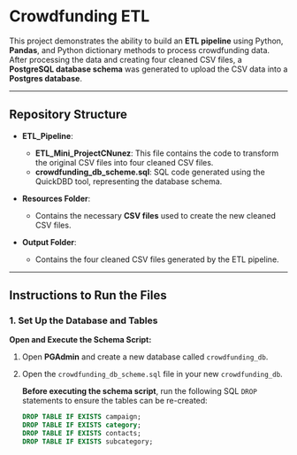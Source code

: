 # Crowdfunding ETL

This project demonstrates the ability to build an **ETL pipeline** using Python, **Pandas**, and Python dictionary methods to process crowdfunding data. After processing the data and creating four cleaned CSV files, a **PostgreSQL database schema** was generated to upload the CSV data into a **Postgres database**.

---

## Repository Structure

- **ETL_Pipeline**:
  - **ETL_Mini_ProjectCNunez**: This file contains the code to transform the original CSV files into four cleaned CSV files.
  - **crowdfunding_db_scheme.sql**: SQL code generated using the QuickDBD tool, representing the database schema.

- **Resources Folder**: 
  - Contains the necessary **CSV files** used to create the new cleaned CSV files.

- **Output Folder**: 
  - Contains the four cleaned CSV files generated by the ETL pipeline.

---

## Instructions to Run the Files

### 1. Set Up the Database and Tables

**Open and Execute the Schema Script:**

1. Open **PGAdmin** and create a new database called `crowdfunding_db`.
2. Open the `crowdfunding_db_scheme.sql` file in your new `crowdfunding_db`.

   **Before executing the schema script**, run the following SQL `DROP` statements to ensure the tables can be re-created:
   
   ```sql
   DROP TABLE IF EXISTS campaign;
   DROP TABLE IF EXISTS category;
   DROP TABLE IF EXISTS contacts;
   DROP TABLE IF EXISTS subcategory;
